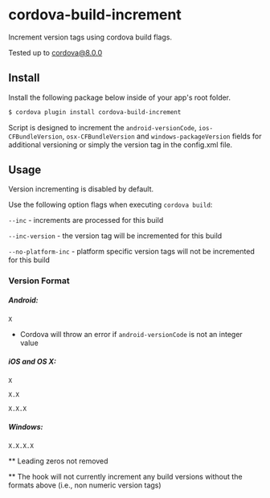 # cordova-build-increment

Increment version tags using cordova build flags.

Tested up to cordova@8.0.0

## Install
Install the following package below inside of your app's root folder.
```bash
$ cordova plugin install cordova-build-increment
```

Script is designed to increment the `android-versionCode`, `ios-CFBundleVersion`, `osx-CFBundleVersion` and `windows-packageVersion` fields for additional versioning or simply the version tag in the config.xml file.

## Usage

Version incrementing is disabled by default.

Use the following option flags when executing `cordova build`:

`--inc` - increments are processed for this build

`--inc-version` - the version tag will be incremented for this build

`--no-platform-inc` - platform specific version tags will not be incremented for this build


### Version Format


##### Android:

`X`

 - Cordova will throw an error if `android-versionCode` is not an integer value


##### iOS and OS X:

`X` 

`X.X`

`X.X.X`


##### Windows:

`X.X.X.X`


** Leading zeros not removed

** The hook will not currently increment any build versions without the formats above (i.e., non numeric version tags)